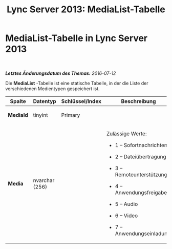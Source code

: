 ﻿---
title: 'Lync Server 2013: MediaList-Tabelle'
TOCTitle: MediaList-Tabelle
ms:assetid: 1f440590-c1bc-483e-b7bc-6cc763847768
ms:mtpsurl: https://technet.microsoft.com/de-de/library/Gg398279(v=OCS.15)
ms:contentKeyID: 49293383
ms.date: 07/12/2016
mtps_version: v=OCS.15
ms.translationtype: HT
---

# MediaList-Tabelle in Lync Server 2013

 

_**Letztes Änderungsdatum des Themas:** 2016-07-12_

Die **MediaList** -Tabelle ist eine statische Tabelle, in der die Liste der verschiedenen Medientypen gespeichert ist.


<table>
<colgroup>
<col style="width: 25%" />
<col style="width: 25%" />
<col style="width: 25%" />
<col style="width: 25%" />
</colgroup>
<thead>
<tr class="header">
<th>Spalte</th>
<th>Datentyp</th>
<th>Schlüssel/Index</th>
<th>Beschreibung</th>
</tr>
</thead>
<tbody>
<tr class="odd">
<td><p><strong>MediaId</strong></p></td>
<td><p>tinyint</p></td>
<td><p>Primary</p></td>
<td><p></p></td>
</tr>
<tr class="even">
<td><p><strong>Media</strong></p></td>
<td><p>nvarchar (256)</p></td>
<td><p></p></td>
<td><p>Zulässige Werte:</p>
<ul>
<li><p>1 – Sofortnachrichten</p></li>
<li><p>2 – Dateiübertragung</p></li>
<li><p>3 – Remoteunterstützung</p></li>
<li><p>4 – Anwendungsfreigabe</p></li>
<li><p>5 – Audio</p></li>
<li><p>6 – Video</p></li>
<li><p>7 – Anwendungseinladung</p></li>
</ul></td>
</tr>
</tbody>
</table>

